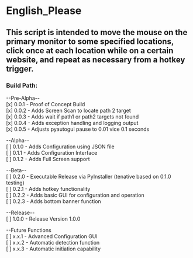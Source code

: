 # English_Please  

## This script is intended to move the mouse on the primary monitor to some specified locations, click once at each location while on a certain website, and repeat as necessary from a hotkey trigger.  

### Build Path:  
  
--Pre-Alpha--  
[x] 0.0.1 - Proof of Concept Build  
[x] 0.0.2 - Adds Screen Scan to locate path 2 target  
[x] 0.0.3 - Adds wait if path1 or path2 targets not found  
[x] 0.0.4 - Adds exception handling and logging output  
[x] 0.0.5 - Adjusts pyautogui pause to 0.01 vice 0.1 seconds    

--Alpha--  
[ ] 0.1.0 - Adds Configuration using JSON file  
[ ] 0.1.1 - Adds Configuration Interface  
[ ] 0.1.2 - Adds Full Screen support  
  
--Beta--  
[ ] 0.2.0 - Executable Release via PyInstaller (tenative based on 0.1.0 testing)  
[ ] 0.2.1 - Adds hotkey functionality  
[ ] 0.2.2 - Adds basic GUI for configuration and operation  
[ ] 0.2.3 - Adds bottom banner function  
  
--Release--  
[ ] 1.0.0 - Release Version 1.0.0  

--Future Functions  
[ ] x.x.1 - Advanced Configuration GUI  
[ ] x.x.2 - Automatic detection function  
[ ] x.x.3 - Automatic initiation capability  

